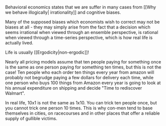 
Behavioral economics states that we are suffer in many cases from [[Why we behave illogically| irrationality]] and cognitive biases.

Many of the supposed biases which economists wish to correct may not be biases at all - they may simply arise from the fact that a decision which seems irrational when viewed through an ensemble perspective, is rational when viewed through a time-series perspective, which is how real life is actually lived.

Life is usually [[Ergodicity|non-ergodic]]!


Nearly all pricing models assume that ten people paying for something once is the same as one person paying  for something ten times, but this is not the case!  Ten people who each order ten things every year from amazon will probably not begrudge paying a few dollars for delivery each time, while one person who buys 100 things from Amazon every year is going to look at his annual expenditure on shipping and decide "Time to rediscover Walmart".

In real life, 10x1 is not the same as 1x10. You can trick ten people once, but you cannot trick one person 10 times. This is why con-men tend to base themselves in cities, on racecourses and in other places that offer a reliable supply of gullible victims.